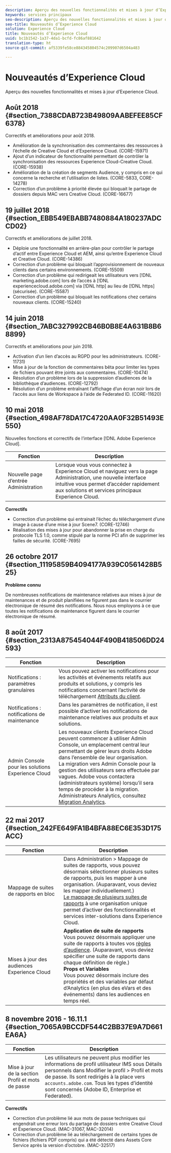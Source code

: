 ```yaml
---
description: Aperçu des nouvelles fonctionnalités et mises à jour d’Experience Cloud.
keywords: services principaux
seo-description: Aperçu des nouvelles fonctionnalités et mises à jour d’Experience Cloud.
seo-title: Nouveautés d’Experience Cloud
solution: Experience Cloud
title: Nouveautés d’Experience Cloud
uuid: bc1b1542-1a37-4da1-bcfd-fc86af881642
translation-type: ht
source-git-commit: af5339fe58ce884345804574c209907d6504a483

---
```



# Nouveautés d’Experience Cloud

Aperçu des nouvelles fonctionnalités et mises à jour d’Experience Cloud.

## Août 2018 {#section_7388CDAB723B49809AABEFEE85CF6378}

Correctifs et améliorations pour août 2018.

* Amélioration de la synchronisation des commentaires des ressources à l’échelle de Creative Cloud et d’Experience Cloud. (CORE-15971)
* Ajout d’un indicateur de fonctionnalité permettant de contrôler la synchronisation des ressources Experience Cloud-Creative Cloud. (CORE-15938)
* Amélioration de la création de segments Audience, y compris en ce qui concerne la recherche et l’utilisation de listes. (CORE-5833, CORE-14278)
* Correction d’un problème à priorité élevée qui bloquait le partage de dossiers depuis MAC vers Creative Cloud. (CORE-16677)

## 19 juillet 2018 {#section_EBB549EBABB7480884A180237ADCCD02}

Correctifs et améliorations de juillet 2018.

* Déploie une fonctionnalité en arrière-plan pour contrôler le partage d’actif entre Experience Cloud et AEM, ainsi qu’entre Experience Cloud et Creative Cloud. (CORE-14386)
* Correction d’un problème qui bloquait l’approvisionnement de nouveaux clients dans certains environnements. (CORE-15509)
* Correction d’un problème qui redirigeait les utilisateurs vers [!DNL marketing.adobe.com] lors de l’accès à [!DNL experiencecloud.adobe.com] via [!DNL http] au lieu de [!DNL https] (sécurisée). (CORE-15587)
* Correction d’un problème qui bloquait les notifications chez certains nouveaux clients. (CORE-15240)

## 14 juin 2018 {#section_7ABC327992CB46B0B8E4A631B8B68899}

Correctifs et améliorations pour juin 2018.

* Activation d’un lien d’accès au RGPD pour les administrateurs. (CORE-11731)
* Mise à jour de la fonction de commentaires bêta pour limiter les types de fichiers pouvant être joints aux commentaires. (CORE-10474)
* Résolution d’un problème lors de la suppression d’audiences de la bibliothèque d’audiences. (CORE-12792)
* Résolution d’un problème entraînant l’affichage d’un écran noir lors de l’accès aux liens de Workspace à l’aide de Federated ID. (CORE-11620)

## 10 mai 2018  {#section_498AF78DA17C4720AA0F32B51493E550}

Nouvelles fonctions et correctifs de l’interface [!DNL Adobe Experience Cloud].

| Fonction | Description |
|--- |--- |
| Nouvelle page d’entrée Administration | Lorsque vous vous connectez à Experience Cloud et naviguez vers la page Administration, une nouvelle interface intuitive vous permet d’accéder rapidement aux solutions et services principaux Experience Cloud. |
**Correctifs**

* Correction d’un problème qui entrainait l’échec du téléchargement d’une image à cause d’une mise à jour Scene7. (CORE-12746)
* Réalisation des mises à jour pour abandonner la prise en charge du protocole TLS 1.0, comme stipulé par la norme PCI afin de supprimer les failles de sécurité. (CORE-7695)

## 26 octobre 2017 {#section_11195859B4094177A939C0561428B525}

**Problème connu**

De nombreuses notifications de maintenance relatives aux mises à jour de maintenances et de produit planifiées ne figurent pas dans le courrier électronique de résumé des notifications. Nous nous employons à ce que toutes les notifications de maintenance figurent dans le courrier électronique de résumé.

## 8 août 2017  {#section_2313A875454044F490B418506DD24593}

| Fonction | Description |
|--- |--- |
| Notifications : paramètres granulaires | Vous pouvez activer les notifications pour les activités et événements relatifs aux produits et solutions, y compris les notifications concernant l’activité de téléchargement [Attributs du client](../attributes/attributes.md). |
| Notifications : notifications de maintenance | Dans les paramètres de notification, il est possible d’activer les notifications de maintenance relatives aux produits et aux solutions. |
| Admin Console pour les solutions Experience Cloud | Les nouveaux clients Experience Cloud peuvent commencer à utiliser Admin Console, un emplacement central leur permettant de gérer leurs droits Adobe dans l’ensemble de leur organisation.<br>La migration vers Admin Console pour la gestion des utilisateurs sera effectuée par vagues. Adobe vous contactera (administrateurs système) lorsqu’il sera temps de procéder à la migration.<br>Administrateurs Analytics, consultez [Migration Analytics](https://marketing.adobe.com/resources/help/fr_FR/experience-cloud/admin-console/analytics-migration/). |

## 22 mai 2017 {#section_242FE649FA1B4BFA88EC6E353D175ACC}

| Fonction | Description |
|--- |--- |
| Mappage de suites de rapports en bloc | Dans Administration &gt; Mappage de suites de rapports, vous pouvez désormais sélectionner plusieurs suites de rapports, puis les mapper à une organisation. (Auparavant, vous deviez les mapper individuellement.)  <br>[Le mappage de plusieurs suites de rapports](../core-services/core-services.md) à une organisation unique permet d’activer des fonctionnalités et services inter-solutions dans Experience Cloud. |
| Mises à jour des audiences Experience Cloud | **Application de suite de rapports**<br>Vous pouvez désormais appliquer une suite de rapports à toutes vos [règles d’audience](../audience-library/t-audience-create.md). (Auparavant, vous deviez spécifier une suite de rapports dans chaque définition de règle.) <br>**Props et Variables**<br>Vous pouvez désormais inclure des propriétés et des variables par défaut d’Analytics (en plus des eVars et des événements) dans les audiences en temps réel. |

## 8 novembre 2016 - 16.11.1 {#section_7065A9BCCDF544C2BB37E9A7D661EA6A}

| Fonction | Description |
|--- |--- |
| Mise à jour de la section Profil et mots de passe | Les utilisateurs ne peuvent plus modifier les informations de profil utilisateur IMS sous Détails personnels dans Modifier le profil &gt; Profil et mots de passe. Ils sont redirigés à la place vers `accounts.adobe.com`. Tous les types d’identité sont concernés (Adobe ID, Enterprise et Federated). |

**Correctifs**

* Correction d’un problème lié aux mots de passe techniques qui engendrait une erreur lors du partage de dossiers entre Creative Cloud et Experience Cloud. (MAC-31067, MAC-32014)
* Correction d’un problème lié au téléchargement de certains types de fichiers (fichiers PDF compris) qui a été détecté dans Assets Core Service après la version d’octobre. (MAC-32517)
